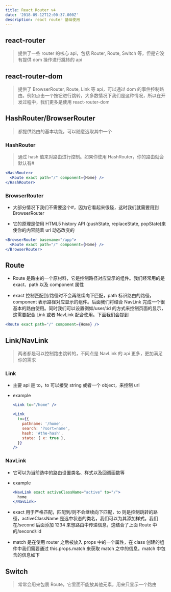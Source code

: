 ```yaml
---
title: React Router v4
date: '2018-09-12T12:00:37.000Z'
description: react router 基础使用
---
```


## react-router

> 提供了一些 router 的核心 api，包括 Router, Route, Switch 等，但是它没有提供 dom 操作进行跳转的 api

## react-router-dom

> 提供了 BrowserRouter, Route, Link 等 api，可以通过 dom 的事件控制路由。例如点击一个按钮进行跳转，大多数情况下我们是这种情况，所以在开发过程中，我们更多是使用 react-router-dom

## HashRouter/BrowserRouter

> 都提供路由的基本功能，可以随意选取其中一个

### HashRouter

> 通过 hash 值来对路由进行控制。如果你使用 HashRouter，你的路由就会默认有#

```jsx
<HashRouter>
  <Route exact path="/" component={Home} />
</HashRouter>
```

### BrowserRouter

- 大部分情况下我们不需要这个#，因为它看起来很怪，这时我们就需要用到 BrowserRouter

- 它的原理是使用 HTML5 history API (pushState, replaceState, popState)来使你的内容随着 url 动态改变的

```jsx
<BrowserRouter basename="/app">
  <Route exact path="/" component={Home} />
</BrowserRouter>
```

## Route

- Route 是路由的一个原材料，它是控制路径对应显示的组件。我们经常用的是 exact、path 以及 component 属性

- exact 控制匹配到/路径时不会再继续向下匹配，path 标识路由的路径，component 表示路径对应显示的组件。后面我们将结合 NavLink 完成一个很基本的路由使用。同时我们可以设置例如/user/:id 的方式来控制页面的显示，这需要配合 Link 或者 NavLink 配合使用。下面我们会提到

```jsx
<Route exact path="/" component={Home} />
```

## Link/NavLink

> 两者都是可以控制路由跳转的，不同点是 NavLink 的 api 更多，更加满足你的需求

### Link

- 主要 api 是 to，to 可以接受 string 或者一个 object，来控制 url

- example

  ```jsx
  <Link to="/home" />
  ```

  ```jsx
  <Link
    to={{
      pathname: '/home',
      search: '?sort=name',
      hash: '#the-hash',
      state: { x: true },
    }}
  />
  ```

### NavLink

- 它可以为当前选中的路由设置类名、样式以及回调函数等

- example

  ```jsx
  <NavLink exact activeClassName="active" to="/">
    home
  </NavLink>
  ```

- exact 用于严格匹配，匹配到/则不会继续向下匹配，to 则是控制跳转的路径，activeClassName 是选中状态的类名，我们可以为其添加样式。我们在/second 后面添加 1234 来想路由中传递信息，这结合了上面 Route 中的/second/:id

- match 是在使用 router 之后被放入 props 中的一个属性，在 class 创建的组件中我们需要通过 this.props.match 来获取 match 之中的信息。match 中包含的信息如下

## Switch

> 常常会用来包裹 Route，它里面不能放其他元素，用来只显示一个路由

